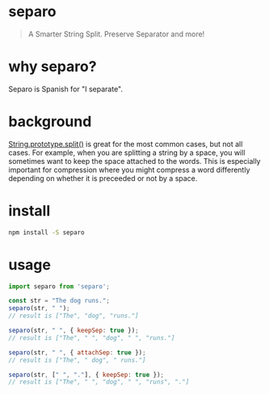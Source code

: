 # separo
> A Smarter String Split.  Preserve Separator and more!

# why separo?
Separo is Spanish for "I separate".

# background
[String.prototype.split()](https://developer.mozilla.org/en-US/docs/Web/JavaScript/Reference/Global_Objects/String/split) is great for the most common cases, but not all cases.  For example, when you are splitting a string by a space, you will sometimes want to keep the space attached to the words.  This is especially important for compression where you might compress a word differently depending on whether it is preceeded or not by a space.

# install
```bash
npm install -S separo
```

# usage
```js
import separo from 'separo';

const str = "The dog runs.";
separo(str, " ");
// result is ["The", "dog", "runs."]

separo(str, " ", { keepSep: true });
// result is ["The", " ", "dog", " ", "runs."]

separo(str, " ", { attachSep: true });
// result is ["The", " dog", " runs."]

separo(str, [" ", "."], { keepSep: true });
// result is ["The", " ", "dog", " ", "runs", "."]
```
